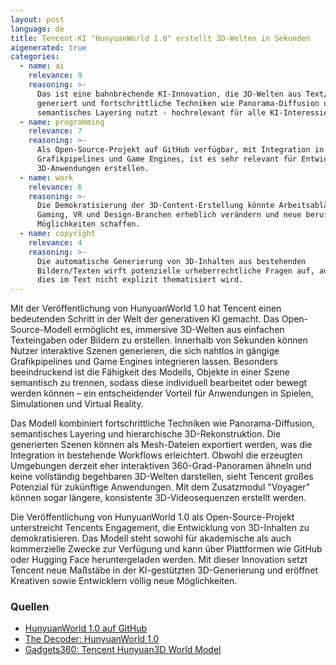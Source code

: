```yaml
---
layout: post
language: de
title: Tencent-KI "HunyuanWorld 1.0" erstellt 3D-Welten in Sekunden
aigenerated: true
categories:
  - name: ai
    relevance: 9
    reasoning: >-
      Das ist eine bahnbrechende KI-Innovation, die 3D-Welten aus Text/Bildern
      generiert und fortschrittliche Techniken wie Panorama-Diffusion und
      semantisches Layering nutzt - hochrelevant für alle KI-Interessierten.
  - name: programming
    relevance: 7
    reasoning: >-
      Als Open-Source-Projekt auf GitHub verfügbar, mit Integration in
      Grafikpipelines und Game Engines, ist es sehr relevant für Entwickler, die
      3D-Anwendungen erstellen.
  - name: work
    relevance: 6
    reasoning: >-
      Die Demokratisierung der 3D-Content-Erstellung könnte Arbeitsabläufe in
      Gaming, VR und Design-Branchen erheblich verändern und neue berufliche
      Möglichkeiten schaffen.
  - name: copyright
    relevance: 4
    reasoning: >-
      Die automatische Generierung von 3D-Inhalten aus bestehenden
      Bildern/Texten wirft potenzielle urheberrechtliche Fragen auf, auch wenn
      dies im Text nicht explizit thematisiert wird.
---
```


Mit der Veröffentlichung von HunyuanWorld 1.0 hat Tencent einen bedeutenden Schritt in der Welt der generativen KI gemacht. Das Open-Source-Modell ermöglicht es, immersive 3D-Welten aus einfachen Texteingaben oder Bildern zu erstellen. Innerhalb von Sekunden können Nutzer interaktive Szenen generieren, die sich nahtlos in gängige Grafikpipelines und Game Engines integrieren lassen. Besonders beeindruckend ist die Fähigkeit des Modells, Objekte in einer Szene semantisch zu trennen, sodass diese individuell bearbeitet oder bewegt werden können – ein entscheidender Vorteil für Anwendungen in Spielen, Simulationen und Virtual Reality.

<!--more-->

Das Modell kombiniert fortschrittliche Techniken wie Panorama-Diffusion, semantisches Layering und hierarchische 3D-Rekonstruktion. Die generierten Szenen können als Mesh-Dateien exportiert werden, was die Integration in bestehende Workflows erleichtert. Obwohl die erzeugten Umgebungen derzeit eher interaktiven 360-Grad-Panoramen ähneln und keine vollständig begehbaren 3D-Welten darstellen, sieht Tencent großes Potenzial für zukünftige Anwendungen. Mit dem Zusatzmodul "Voyager" können sogar längere, konsistente 3D-Videosequenzen erstellt werden.

Die Veröffentlichung von HunyuanWorld 1.0 als Open-Source-Projekt unterstreicht Tencents Engagement, die Entwicklung von 3D-Inhalten zu demokratisieren. Das Modell steht sowohl für akademische als auch kommerzielle Zwecke zur Verfügung und kann über Plattformen wie GitHub oder Hugging Face heruntergeladen werden. Mit dieser Innovation setzt Tencent neue Maßstäbe in der KI-gestützten 3D-Generierung und eröffnet Kreativen sowie Entwicklern völlig neue Möglichkeiten.

### Quellen
- [HunyuanWorld 1.0 auf GitHub](https://github.com/Tencent-Hunyuan/HunyuanWorld-1.0)  
- [The Decoder: HunyuanWorld 1.0](https://the-decoder.de/hunyuan-world-model-1-0-tencent-veroeffentlicht-offenes-weltmodell-fuer-3d-generierung/)  
- [Gadgets360: Tencent Hunyuan3D World Model](https://www.gadgets360.com/ai/news/tencent-hunyuan3d-world-model-1-open-source-ai-generation-released-8966435)
